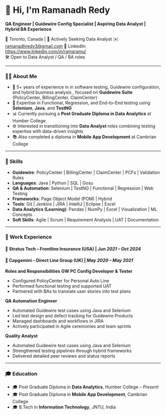 # 👋 Hi, I'm Ramanadh Redy
**QA Engineer | Guidewire Config Specialist | Aspiring Data Analyst | Hybrid BA Experience**

📍 Toronto, Canada | 💼 Actively Seeking Data Analyst
✉️ ramanadhredy3@gmail.com
🔗 LinkedIn: https://www.linkedin.com/in/ramaramu/  
🛠️ Open to Data Analyst / QA / BA roles

---

### 🧑‍💻 About Me

- 🎯 5+ years of experience in in software testing, Guidewire configuration, and hybrid business analysis  , focused on **Guidewire Suite** (PolicyCenter, BillingCenter, ClaimCenter)
- 🔁 Expertise in Functional, Regression, and End-to-End testing using **Selenium**, **Java**, and **TestNG**
- 📊 Currently pursuing a **Post Graduate Diploma in Data Analytics** at Humber College
- ⚙️ Interested in transitioning into **Data Analyst** roles combining testing expertise with data-driven insights
- 📚 Also completed a diploma in **Mobile App Development** at Cambrian College

---

### 🚀 Skills

- **Guidewire**: PolicyCenter | BillingCenter | ClaimCenter | PCFs | Validation Rules
- **Languages**: Java | Python | SQL | Gosu  
- **QA & Automation**: Selenium | TestNG | Functional | Regression | Web Testing
- **Frameworks**: Page Object Model (POM) | Hybrid  
- **Tools**: Git | Jenkins | JIRA | IntelliJ | Eclipse | Excel  
- **Data Analytics (Learning)**: Pandas | NumPy | Excel | Visualization | ML Concepts  
- **Soft Skills**: Agile | Scrum | Requirement Analysis | UAT | Documentation

---

### 🧪 Work Experience

#### 📍 Stratus Tech – Frontline Insurance (USA) | *Jun 2021 – Oct 2024*  
#### 📍 Capgemini – Direct Line Group (UK) | *May 2020 – May 2021*  

**Roles and Responsibilities**
**GW PC Config Developer & Tester**  
- Configured PolicyCenter for Personal Auto Line  
- Performed functional testing and supported UAT  
- Partnered with BAs to translate user stories into test plans  

**QA Automation Engineer**  
- Automated Guidewire test cases using Java and Selenium
- Led test design and defect tracking for Guidewire Products
- Managed dashboards and workflows in JIRA  
- Actively participated in Agile ceremonies and team sprints
  
**Quality Analyst**  
- Automated Guidewire test cases using Java and Selenium
- Strengthened testing pipelines through hybrid frameworks  
- Delivered detailed peer reviews and status reports  

---

### 🎓 Education

- 🎓 Post Graduate Diploma in **Data Analytics**, Humber College – *Present*  
- 🎓 Post Graduate Diploma in **Mobile App Development**, Cambrian College  
- 🎓 B.Tech in **Information Technology**, JNTU, India  
